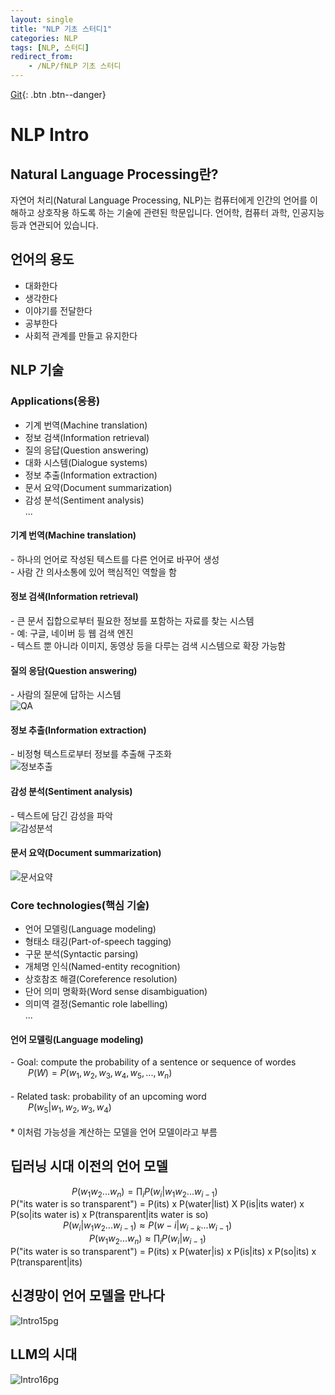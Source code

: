 ```yaml
---
layout: single
title: "NLP 기초 스터디1"
categories: NLP
tags: [NLP, 스터디]
redirect_from:
    - /NLP/fNLP 기초 스터디   
---
```

[Git](https://github.com/KyungbinKo?tab=repositories){: .btn .btn--danger}

# NLP Intro
## Natural Language Processing란?
자연어 처리(Natural Language Processing, NLP)는 컴퓨터에게 인간의 언어를 이해하고 상호작용 하도록 하는 기술에 관련된 학문입니다. 언어학, 컴퓨터 과학, 인공지능 등과 연관되어 있습니다.

## 언어의 용도
- 대화한다<br>
- 생각한다<br>
- 이야기를 전달한다<br>
- 공부한다<br>
- 사회적 관계를 만들고 유지한다<br>

## NLP 기술
### Applications(응용)
- 기계 번역(Machine translation)<br>
- 정보 검색(Information retrieval)<br>
- 질의 응답(Question answering)<br>
- 대화 시스템(Dialogue systems)<br>
- 정보 추출(Information extraction)<br>
- 문서 요약(Document summarization)<br>
- 감성 분석(Sentiment analysis)<br>
...

#### 기계 번역(Machine translation)
\- 하나의 언어로 작성된 텍스트를 다른 언어로 바꾸어 생성<br>
\- 사람 간 의사소통에 있어 핵심적인 역할을 함

#### 정보 검색(Information retrieval)
\- 큰 문서 집합으로부터 필요한 정보를 포함하는 자료를 찾는 시스템<br>
    - 예: 구글, 네이버 등 웹 검색 엔진<br>
\- 텍스트 뿐 아니라 이미지, 동영상 등을 다루는 검색 시스템으로 확장 가능함

#### 질의 응담(Question answering)
\- 사람의 질문에 답하는 시스템<br>
![QA]({{site.url}}/assets/images/QA_example.png)

#### 정보 추출(Information extraction)
\- 비정형 텍스트로부터 정보를 추출해 구조화<br>
![정보추출]({{site.url}}/assets/images/정보추출_example.png)

#### 감성 분석(Sentiment analysis)
\- 텍스트에 담긴 감성을 파악<br>
![감성분석]({{site.url}}/assets/images/감성분석_example.png)

#### 문서 요약(Document summarization)
![문서요약]({{site.url}}/assets/images/문서요약_example.png)

### Core technologies(핵심 기술)
- 언어 모델링(Language modeling)<br>
- 형태소 태깅(Part-of-speech tagging)<br>
- 구문 분석(Syntactic parsing)<br>
- 개체명 인식(Named-entity recognition)<br>
- 상호참조 해결(Coreference resolution)<br>
- 단어 의미 명확화(Word sense disambiguation)<br>
- 의미역 결정(Semantic role labelling)<br>
...

#### 언어 모델링(Language modeling)
\- Goal: compute the probability of a sentence or sequence of wordes<br>
  $P(W) = P(w_1, w_2, w_3, w_4, w_5, ..., w_n)$ <br>
<br>
\- Related task: probability of an upcoming word <br>
  $P(w_5|w_1,w_2,w_3,w_4)$ 
<br><br>
\* 이처럼 가능성을 계산하는 모델을 언어 모델이라고 부름

## 딥러닝 시대 이전의 언어 모델
       $P(w_1w_2...w_n)=\prod_i P(w_i|w_1w_2...w_{i-1})$ <br>
P("its water is so transparent") = P(its) x P(water|list) X P(is|its water) x P(so|its water is) x P(transparent|its water is so) <br>
      $P(w_i|w_1w_2...w_{i-1}) \approx P(w-i|w_{i-k}...w_{i-1})$ <br>
         $P(w_1w_2...w_n) \approx \prod_i P(w_i|w_{i-1})$ <br>
P("its water is so transparent") = P(its) x P(water|is) x P(is|its) x P(so|its) x P(transparent|its)

## 신경망이 언어 모델을 만나다
![Intro15pg]({{site.url}}/assets/images/Intro_15pg.png)

## LLM의 시대
![Intro16pg]({{site.url}}/assets/images/Intro_16pg.png)